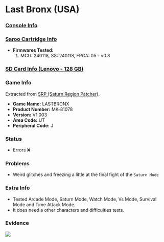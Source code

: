 # Last Bronx (USA)

### [Console Info](../../../../../Info/Consoles/VA13/README.md)

### [Saroo Cartridge Info](../../../../../Info/Cartridges/RetroGameParadiseStore/1.32F/README.md)

- <b>Firmwares Tested:</b>
  1. MCU: 240118, SS: 240118, FPGA: 05 - v0.3

### [SD Card Info (Lenovo - 128 GB)](../../../../../Info/SdCards/Lenovo/128GB/fat32/README.md)

### Game Info

Extracted from [SRP (Saturn Region Patcher)](https://segaxtreme.net/resources/saturn-region-patcher.81/download).

- <b>Game Name:</b> LASTBRONX
- <b>Product Number:</b> MK-81078
- <b>Version:</b> V1.003
- <b>Area Code:</b> UT
- <b>Peripheral Code:</b> J

### Status

- Errors :x:

### Problems

- Weird glitches and freezing a little at the final fight of the `Saturn Mode`

### Extra Info

- Tested Arcade Mode, Saturn Mode, Watch Mode, Vs Mode, Survival Mode and Time Attack Mode.
- It does need a other characters and difficulties tests.

### Evidence

[![](https://img.youtube.com/vi/Vcme25deksI/0.jpg)](https://www.youtube.com/watch?v=Vcme25deksI)
